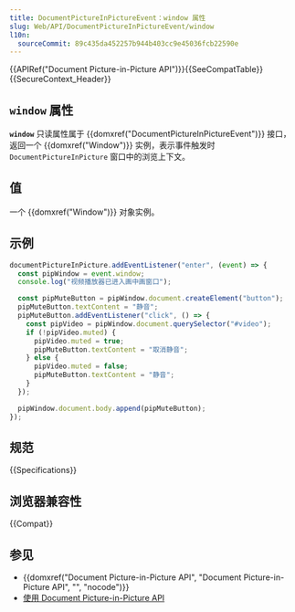 ```yaml
---
title: DocumentPictureInPictureEvent：window 属性
slug: Web/API/DocumentPictureInPictureEvent/window
l10n:
  sourceCommit: 89c435da452257b944b403cc9e45036fcb22590e
---
```


{{APIRef("Document Picture-in-Picture API")}}{{SeeCompatTable}}{{SecureContext_Header}}

## `window` 属性

**`window`** 只读属性属于 {{domxref("DocumentPictureInPictureEvent")}} 接口，返回一个 {{domxref("Window")}} 实例，表示事件触发时 `DocumentPictureInPicture` 窗口中的浏览上下文。

## 值

一个 {{domxref("Window")}} 对象实例。

## 示例

```js
documentPictureInPicture.addEventListener("enter", (event) => {
  const pipWindow = event.window;
  console.log("视频播放器已进入画中画窗口");

  const pipMuteButton = pipWindow.document.createElement("button");
  pipMuteButton.textContent = "静音";
  pipMuteButton.addEventListener("click", () => {
    const pipVideo = pipWindow.document.querySelector("#video");
    if (!pipVideo.muted) {
      pipVideo.muted = true;
      pipMuteButton.textContent = "取消静音";
    } else {
      pipVideo.muted = false;
      pipMuteButton.textContent = "静音";
    }
  });

  pipWindow.document.body.append(pipMuteButton);
});
```

## 规范

{{Specifications}}

## 浏览器兼容性

{{Compat}}

## 参见

- {{domxref("Document Picture-in-Picture API", "Document Picture-in-Picture API", "", "nocode")}}
- [使用 Document Picture-in-Picture API](/zh-CN/docs/Web/API/Document_Picture-in-Picture_API/Using)
